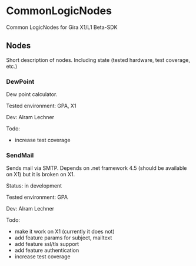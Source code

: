 # CommonLogicNodes
Common LogicNodes for Gira X1/L1 Beta-SDK

## Nodes
Short description of nodes. Including state (tested hardware, test coverage, etc.)

### DewPoint
Dew point calculator.

Tested environment: GPA, X1

Dev: Alram Lechner

Todo:
- increase test coverage

### SendMail
Sends mail via SMTP. Depends on .net framework 4.5 (should be available on X1) but it is broken on X1.

Status: in development

Tested environment: GPA

Dev: Alram Lechner

Todo:
- make it work on X1 (currently it does not)
- add feature params for subject, mailtext
- add feature ssl/tls support
- add feature authentication
- increase test coverage


